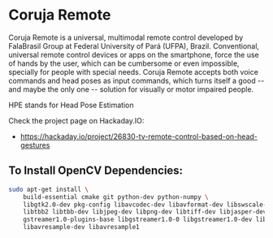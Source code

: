 Coruja Remote
=============

Coruja Remote is a universal, multimodal remote control developed by FalaBrasil
Group at Federal University of Pará (UFPA), Brazil. Conventional, universal
remote control devices or apps on the smartphone, force the use of hands by the
user, which can be cumbersome or even impossible, specially for people with
special needs. Coruja Remote accepts both voice commands and head poses as input
commands, which turns itself a good -- and maybe the only one -- solution for
visually or motor impaired people.

HPE stands for Head Pose Estimation

Check the project page on Hackaday.IO:    
- https://hackaday.io/project/26830-tv-remote-control-based-on-head-gestures

## To Install OpenCV Dependencies:
```bash
sudo apt-get install \
	build-essential cmake git python-dev python-numpy \
	libgtk2.0-dev pkg-config libavcodec-dev libavformat-dev libswscale-dev \
	libtbb2 libtbb-dev libjpeg-dev libpng-dev libtiff-dev libjasper-dev libdc1394-22-dev \
	gstreamer1.0-plugins-base libgstreamer1.0-0 libgstreamer1.0-dev libgstreamer-plugins-base1.0-* \
	libavresample-dev libavresample1
```
